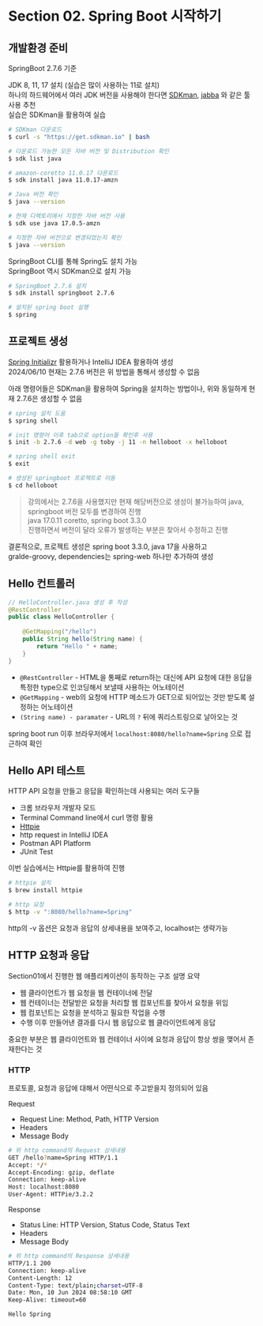 # Section 02. Spring Boot 시작하기

## 개발환경 준비

SpringBoot 2.7.6 기준

JDK 8, 11, 17 설치 (실습은 많이 사용하는 11로 설치)  
하나의 하드웨어에서 여러 JDK 버전을 사용해야 한다면 [SDKman], [jabba] 와 같은 툴 사용 추천  
실습은 SDKman을 활용하여 실습  
```bash
# SDKman 다운로드
$ curl -s "https://get.sdkman.io" | bash

# 다운로드 가능한 모든 자바 버전 및 Distribution 확인
$ sdk list java

# amazon-coretto 11.0.17 다운로드
$ sdk install java 11.0.17-amzn

# Java 버전 확인
$ java --version

# 현재 디렉토리에서 지정한 자바 버전 사용
$ sdk use java 17.0.5-amzn

# 지정한 자바 버전으로 변경되었는지 확인
$ java --version
```

SpringBoot CLI를 통해 Spring도 설치 가능  
SpringBoot 역시 SDKman으로 설치 가능
```bash
# SpringBoot 2.7.6 설치
$ sdk install springboot 2.7.6

# 설치된 spring boot 실행
$ spring
```

## 프로젝트 생성

[Spring Initializr] 활용하거나 IntelliJ IDEA 활용하여 생성  
2024/06/10 현재는 2.7.6 버전은 위 방법을 통해서 생성할 수 없음  

아래 명령어들은 SDKman을 활용하여 Spring을 설치하는 방법이나, 위와 동일하게 현재 2.7.6은 생성할 수 없음
```bash
# spring 설치 도움
$ spring shell

# init 명령어 이후 tab으로 option들 확인후 사용
$ init -b 2.7.6 -d web -g toby -j 11 -n helloboot -x helloboot

# spring shell exit
$ exit

# 생성된 springboot 프로젝트로 이동
$ cd helloboot
```

> 강의에서는 2.7.6을 사용했지만 현재 해당버전으로 생성이 불가능하여 java, springboot 버전 모두를 변경하여 진행  
> java 17.0.11 coretto, spring boot 3.3.0  
> 진행하면서 버전이 달라 오류가 발생하는 부분은 찾아서 수정하고 진행

결론적으로, 프로젝트 생성은 spring boot 3.3.0, java 17을 사용하고  
gralde-groovy, dependencies는 spring-web 하나만 추가하여 생성

## Hello 컨트롤러

```java
// HelloController.java 생성 후 작성
@RestController
public class HelloController {
    
    @GetMapping("/hello")
    public String hello(String name) {
        return "Hello " + name;
    }
}
```
- `@RestController` - HTML을 통째로 return하는 대신에 API 요청에 대한 응답을 특정한 type으로 인코딩해서 보낼때 사용하는 어노테이션
- `@GetMapping` - web의 요청에 HTTP 메소드가 GET으로 되어있는 것만 받도록 설정하는 어노테이션
- `(String name) - paramater` - URL의 `?` 뒤에 쿼리스트링으로 날아오는 것

spring boot run 이후 브라우저에서 `localhost:8080/hello?name=Spring` 으로 접근하여 확인

## Hello API 테스트

HTTP API 요청을 만들고 응답을 확인하는데 사용되는 여러 도구들  
- 크롬 브라우저 개발자 모드
- Terminal Command line에서 curl 명령 활용
- [Httpie]
- http request in IntelliJ IDEA
- Postman API Platform
- JUnit Test

이번 실습에서는 Httpie를 활용하여 진행

```bash
# httpie 설치
$ brew install httpie

# http 요청
$ http -v ":8080/hello?name=Spring"
```

http의 -v 옵션은 요청과 응답의 상세내용을 보여주고, localhost는 생략가능

## HTTP 요청과 응답

Section01에서 진행한 웹 애플리케이션이 동작하는 구조 설명 요약
- 웹 클라이언트가 웹 요청을 웹 컨테이너에 전달
- 웹 컨테이너는 전달받은 요청을 처리할 웹 컴포넌트를 찾아서 요청을 위임
- 웹 컴포넌트는 요청을 분석하고 필요한 작업을 수행
- 수행 이후 만들어낸 결과를 다시 웹 응답으로 웹 클라이언트에게 응답

중요한 부분은 웹 클라이언트와 웹 컨테이너 사이에 요청과 응답이 항상 쌍을 맺어서 존재한다는 것

### HTTP

프로토콜, 요청과 응답에 대해서 어떤식으로 주고받을지 정의되어 있음

Request
- Request Line: Method, Path, HTTP Version
- Headers
- Message Body

```bash
# 위 http command의 Request 상세내용
GET /hello?name=Spring HTTP/1.1
Accept: */*
Accept-Encoding: gzip, deflate
Connection: keep-alive
Host: localhost:8080
User-Agent: HTTPie/3.2.2
```

Response
- Status Line: HTTP Version, Status Code, Status Text
- Headers
- Message Body

```bash
# 위 http command의 Response 상세내용
HTTP/1.1 200 
Connection: keep-alive
Content-Length: 12
Content-Type: text/plain;charset=UTF-8
Date: Mon, 10 Jun 2024 08:58:10 GMT
Keep-Alive: timeout=60

Hello Spring
```

<!-- 링크 -->
[SDKman]: https://sdkman.io/
[jabba]: https://github.com/shyiko/jabba
[Spring Initializr]: https://start.spring.io/
[Httpie]: https://httpie.io/